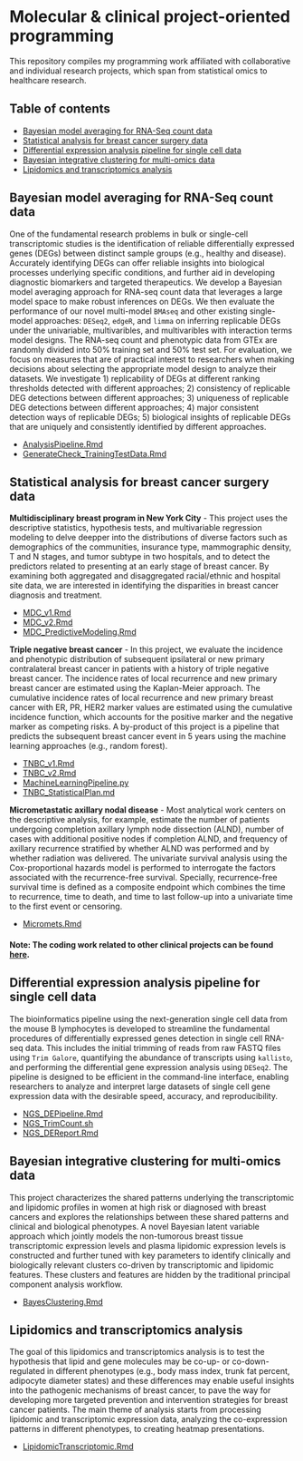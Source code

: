 # Molecular & clinical project-oriented programming

This repository compiles my programming work affiliated with collaborative and individual research projects, which span from statistical omics to healthcare research. 

## Table of contents

* [Bayesian model averaging for RNA-Seq count data](#Bayesian-model-averaging-for-RNA-Seq-count-data)
* [Statistical analysis for breast cancer surgery data](#Statistical-analysis-for-breast-cancer-surgery-data)
* [Differential expression analysis pipeline for single cell data](#Differential-expression-analysis-pipeline-for-single-cell-data)
* [Bayesian integrative clustering for multi-omics data](#Bayesian-integrative-clustering-for-multi-omics-data)
* [Lipidomics and transcriptomics analysis](#Lipidomics-and-transcriptomics-analysis)

## **Bayesian model averaging for RNA-Seq count data**
One of the fundamental research problems in bulk or single-cell transcriptomic studies is the identification of reliable differentially expressed genes (DEGs) between distinct sample groups (e.g., healthy and disease). Accurately identifying DEGs can offer reliable insights into biological processes underlying specific conditions, and further aid in developing diagnostic biomarkers and targeted therapeutics. We develop a Bayesian model averaging approach for RNA-seq count data that leverages a large model space to make robust inferences on DEGs. We then evaluate the performance of our novel multi-model `BMAseq` and other existing single-model approaches: `DESeq2`, `edgeR`, and `limma` on inferring replicable DEGs under the univariable, multivaribles, and multivaribles with interaction terms model designs. The RNA-seq count and phenotypic data from GTEx are randomly divided into 50% training set and 50% test set. For evaluation, we focus on measures that are of practical interest to researchers when making decisions about selecting the appropriate model design to analyze their datasets. We investigate 1) replicability of DEGs at different ranking thresholds detected with different approaches; 2) consistency of replicable DEG detections between different approaches; 3) uniqueness of replicable DEG detections between different approaches; 4) major consistent detection ways of replicable DEGs; 5) biological insights of replicable DEGs that are uniquely and consistently identified by different approaches.

- [AnalysisPipeline.Rmd](BMARNASeq/AnalysisPipeline.Rmd)
- [GenerateCheck_TrainingTestData.Rmd](BMARNASeq/GenerateCheck_TrainingTestData.Rmd)

## **Statistical analysis for breast cancer surgery data**
**Multidisciplinary breast program in New York City** - This project uses the descriptive statistics, hypothesis tests, and multivariable regression modeling to delve deepper into the distributions of diverse factors such as demographics of the communities, insurance type, mammographic density, T and N stages, and tumor subtype in two hospitals, and to detect the predictors related to presenting at an early stage of breast cancer. By examining both aggregated and disaggregated racial/ethnic and hospital site data, we are interested in identifying the disparities in breast cancer diagnosis and treatment.
- [MDC_v1.Rmd](MDC/MDC_v1.Rmd)
- [MDC_v2.Rmd](MDC/MDC_v2.Rmd)
- [MDC_PredictiveModeling.Rmd](MDC/MDC_PredictiveModeling.Rmd)

**Triple negative breast cancer** - In this project, we evaluate the incidence and phenotypic distribution of subsequent ipsilateral or new primary contralateral breast cancer in patients with a history of triple negative breast cancer. The incidence rates of local recurrence and new primary breast cancer are estimated using the Kaplan-Meier approach. The cumulative incidence rates of local recurrence and new primary breast cancer with ER, PR, HER2 marker values are estimated using the cumulative incidence function, which accounts for the positive marker and the negative marker as competing risks. A by-product of this project is a pipeline that predicts the subsequent breast cancer event in 5 years using the machine learning approaches (e.g., random forest).

- [TNBC_v1.Rmd](TNBC/TNBC_v1.Rmd)
- [TNBC_v2.Rmd](TNBC/TNBC_v2.Rmd)
- [MachineLearningPipeline.py](TNBC/MachineLearningPipeline.py)
- [TNBC_StatisticalPlan.md](TNBC/TNBC_StatisticalPlan.md)

**Micrometastatic axillary nodal disease** - Most analytical work centers on the descriptive analysis, for example, estimate the number of patients undergoing completion axillary lymph node dissection (ALND), number of cases with additional positive nodes if completion ALND, and frequency of axillary recurrence stratified by whether ALND was performed and by whether radiation was delivered. The univariate survival analysis using the Cox-proportional hazards model is performed to interrogate the factors associated with the recurrence-free survival. Specially, recurrence-free survival time is defined as a composite endpoint which combines the time to recurrence, time to death, and time to last follow-up into a univariate time to the first event or censoring. 

- [Micromets.Rmd](Micromets.Rmd)

#### Note: The coding work related to other clinical projects can be found [here](https://github.com/anniliu7/Projectcoding/tree/main/Otherclinicalproject).
  
## **Differential expression analysis pipeline for single cell data**
The bioinformatics pipeline using the next-generation single cell data from the mouse B lymphocytes is developed to streamline the fundamental procedures of differentially expressed genes detection in single cell RNA-seq data. This includes the initial trimming of reads from raw FASTQ files using `Trim Galore`, quantifying the abundance of transcripts using `kallisto`, and performing the differential gene expression analysis using `DESeq2`. The pipeline is designed to be efficient in the command-line interface, enabling researchers to analyze and interpret large datasets of single cell gene expression data with the desirable speed, accuracy, and reproducibility.
  - [NGS_DEPipeline.Rmd](NGSBcell/NGS_DEPipeline.Rmd)
  - [NGS_TrimCount.sh](NGSBcell/NGS_TrimCount.sh)
  - [NGS_DEReport.Rmd](NGSBcell/NGS_DEReport.Rmd)

## **Bayesian integrative clustering for multi-omics data**
This project characterizes the shared patterns underlying the transcriptomic and lipidomic profiles in women at high risk or diagnosed with breast cancers and explores the relationships between these shared patterns and clinical and biological phenotypes. A novel Bayesian latent variable approach which jointly models the non-tumorous breast tissue transcriptomic expression levels and plasma lipidomic expression levels is constructed and further tuned with key parameters to identify clinically and biologically relevant clusters co-driven by transcriptomic and lipidomic features. These clusters and features are hidden by the traditional principal component analysis workflow.
  - [BayesClustering.Rmd](BayesClustering.Rmd)
 
## **Lipidomics and transcriptomics analysis**
The goal of this lipidomics and transcriptomics analysis is to test the hypothesis that lipid and gene molecules may be co-up- or co-down-regulated in different phenotypes (e.g., body mass index, trunk fat percent, adipocyte diameter states) and these differences may enable useful insights into the pathogenic mechanisms of breast cancer, to pave the way for developing more targeted prevention and intervention strategies for breast cancer patients. The main theme of analysis starts from processing lipidomic and transcriptomic expression data, analyzing the co-expression patterns in different phenotypes, to creating heatmap presentations. 
  - [LipidomicTranscriptomic.Rmd](LipidomicTranscriptomic.Rmd)

